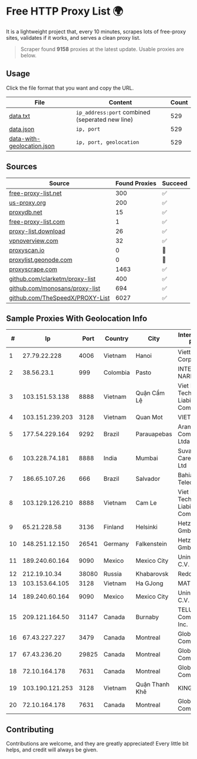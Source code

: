 
# Free HTTP Proxy List 🌍

It is a lightweight project that, every 10 minutes, scrapes lots of free-proxy sites, validates if it works, and serves a clean proxy list.


> Scraper found **9158** proxies at the latest update. Usable proxies are below.

## Usage

Click the file format that you want and copy the URL.


|File|Content|Count|
|----|-------|-----|
|[data.txt](https://raw.githubusercontent.com/themiralay/Proxy-List-World/master/data.txt)|`ip_address:port` combined (seperated new line)|529|
|[data.json](https://raw.githubusercontent.com/themiralay/Proxy-List-World/master/data.json)|`ip, port`|529|
|[data-with-geolocation.json](https://raw.githubusercontent.com/themiralay/Proxy-List-World/master/data-with-geolocation.json)|`ip, port, geolocation`|529|

## Sources

|Source|Found Proxies|Succeed|
|------|-------------|-------|
|[free-proxy-list.net](https://free-proxy-list.net)|300|✅|
|[us-proxy.org](https://www.us-proxy.org)|200|✅|
|[proxydb.net](http://proxydb.net)|15|✅|
|[free-proxy-list.com](https://free-proxy-list.com/?page=&port=&type%5B%5D=http&type%5B%5D=https&up_time=0&search=Search)|1|✅|
|[proxy-list.download](https://www.proxy-list.download/HTTP)|26|✅|
|[vpnoverview.com](https://vpnoverview.com/privacy/anonymous-browsing/free-proxy-servers)|32|✅|
|[proxyscan.io](https://www.proxyscan.io)|0|🚫|
|[proxylist.geonode.com](https://proxylist.geonode.com/api/proxy-list?limit=300&page=1&sort_by=lastChecked&sort_type=desc&protocols=http,https)|0|🚫|
|[proxyscrape.com](https://api.proxyscrape.com/v2/?request=displayproxies&protocol=http&timeout=10000&country=all&ssl=all&anonymity=all)|1463|✅|
|[github.com/clarketm/proxy-list](https://raw.githubusercontent.com/clarketm/proxy-list/master/proxy-list-raw.txt)|400|✅|
|[github.com/monosans/proxy-list](https://raw.githubusercontent.com/monosans/proxy-list/main/proxies/http.txt)|694|✅|
|[github.com/TheSpeedX/PROXY-List](https://raw.githubusercontent.com/TheSpeedX/PROXY-List/master/http.txt)|6027|✅|


## Sample Proxies With Geolocation Info

|#|Ip|Port|Country|City|Internet Service Provider|
|-|--|----|-------|----|-------------------------|
|1|27.79.22.228|4006|Vietnam|Hanoi|Viettel Corporation|
|2|38.56.23.1|999|Colombia|Pasto|INTERCOMM DE NARIÑO SAS|
|3|103.151.53.138|8888|Vietnam|Quận Cẩm Lệ|Viet Digital Technology Liability Company|
|4|103.151.239.203|3128|Vietnam|Quan Mot|VIETBRANDS|
|5|177.54.229.164|9292|Brazil|Parauapebas|Aranet Comunicacao Ltda|
|6|103.228.74.181|8888|India|Mumbai|Suvan Medi Care Unit Pvt Ltd|
|7|186.65.107.26|666|Brazil|Salvador|Bahiadados Telecom Ltda.|
|8|103.129.126.210|8888|Vietnam|Cam Le|Viet Digital Technology Liability Company|
|9|65.21.228.58|3136|Finland|Helsinki|Hetzner Online GmbH|
|10|148.251.12.150|26541|Germany|Falkenstein|Hetzner Online GmbH|
|11|189.240.60.164|9090|Mexico|Mexico City|Uninet S.A. de C.V.|
|12|212.19.10.34|38080|Russia|Khabarovsk|Redcom LIR|
|13|103.153.64.105|3128|Vietnam|Ha GJong|MAT-HN|
|14|189.240.60.164|9090|Mexico|Mexico City|Uninet S.A. de C.V.|
|15|209.121.164.50|31147|Canada|Burnaby|TELUS Communications Inc.|
|16|67.43.227.227|3479|Canada|Montreal|GloboTech Communications|
|17|67.43.236.20|29825|Canada|Montreal|GloboTech Communications|
|18|72.10.164.178|7631|Canada|Montreal|GloboTech Communications|
|19|103.190.121.253|3128|Vietnam|Quận Thanh Khê|KINGBOND|
|20|72.10.164.178|7631|Canada|Montreal|GloboTech Communications|



## Contributing

Contributions are welcome, and they are greatly appreciated! Every
little bit helps, and credit will always be given.

